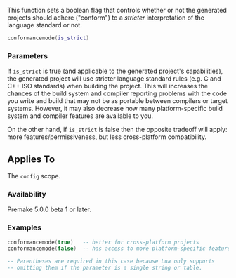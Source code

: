 This function sets a boolean flag that controls whether or not the generated projects should adhere ("conform") to a *stricter* interpretation of the language standard or not. 

```lua
conformancemode(is_strict)
```

### Parameters ###

If `is_strict` is true (and applicable to the generated project's capabilities), the generated project will use stricter language standard rules (e.g. C and C++ ISO standards) when building the project. This will increases the chances of the build system and compiler reporting problems with the code you write and build that may not be as portable between compilers or target systems. However, it may also decrease how many platform-specific build system and compiler features are available to you.

On the other hand, if `is_strict` is false then the opposite tradeoff will apply: more features/permissiveness, but less cross-platform compatibility.

## Applies To ###

The `config` scope.

### Availability ###

Premake 5.0.0 beta 1 or later.

### Examples ###

```lua
conformancemode(true)   -- better for cross-platform projects
conformancemode(false)  -- has access to more platform-specific features

-- Parentheses are required in this case because Lua only supports 
-- omitting them if the parameter is a single string or table.
```

